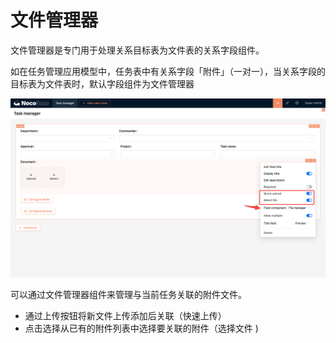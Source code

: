 # 文件管理器

文件管理器是专门用于处理关系目标表为文件表的关系字段组件。

如在任务管理应用模型中，任务表中有关系字段「附件」（一对一），当关系字段的目标表为文件表时，默认字段组件为文件管理器

![](./static/PmuLburnvoPOwfxXOcNcFYxdnId.png)

可以通过文件管理器组件来管理与当前任务关联的附件文件。

- 通过上传按钮将新文件上传添加后关联（快速上传）
- 点击选择从已有的附件列表中选择要关联的附件（选择文件 )
